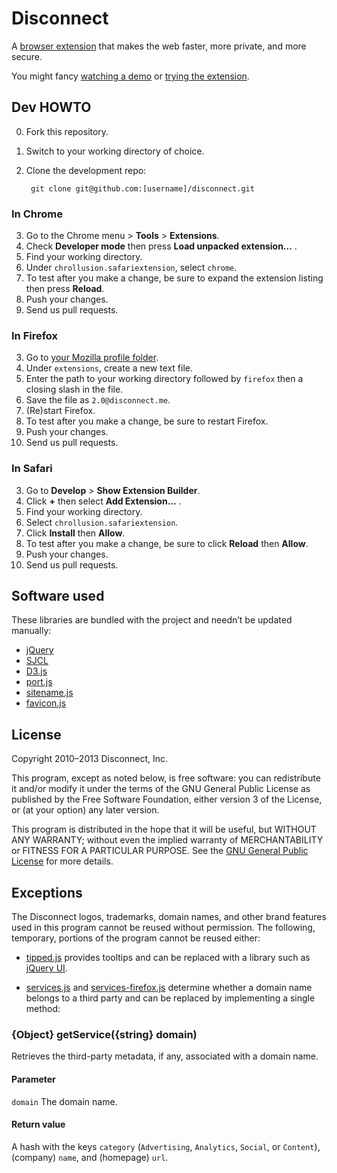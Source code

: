 # Disconnect

A [browser extension](https://disconnect.me/) that makes the web faster, more
private, and more secure.

You might fancy [watching a demo](https://www.youtube.com/watch?v=Lvem1Z66C7Q)
or [trying the extension](https://disconnect.me/).

## Dev HOWTO

0. Fork this repository.
1. Switch to your working directory of choice.
2. Clone the development repo:

        git clone git@github.com:[username]/disconnect.git

### In Chrome

3. Go to the Chrome menu > **Tools** > **Extensions**.
4. Check **Developer mode** then press **Load unpacked extension...** .
5. Find your working directory.
6. Under `chrollusion.safariextension`, select `chrome`.
7. To test after you make a change, be sure to expand the extension listing then
   press **Reload**.
8. Push your changes.
9. Send us pull requests.

### In Firefox

3. Go to [your Mozilla profile
   folder](http://kb.mozillazine.org/Profile_folder).
4. Under `extensions`, create a new text file.
5. Enter the path to your working directory followed by `firefox` then a closing
   slash in the file.
6. Save the file as `2.0@disconnect.me`.
7. (Re)start Firefox.
8. To test after you make a change, be sure to restart Firefox.
9. Push your changes.
10. Send us pull requests.

### In Safari

3. Go to **Develop** > **Show Extension Builder**.
4. Click **+** then select **Add Extension...** .
5. Find your working directory.
6. Select `chrollusion.safariextension`.
7. Click **Install** then **Allow**.
8. To test after you make a change, be sure to click **Reload** then **Allow**.
9. Push your changes.
10. Send us pull requests.

## Software used

These libraries are bundled with the project and needn’t be updated manually:

* [jQuery](https://github.com/jquery/jquery)
* [SJCL](https://github.com/bitwiseshiftleft/sjcl)
* [D3.js](https://github.com/mbostock/d3)
* [port.js](https://github.com/disconnectme/port)
* [sitename.js](https://github.com/disconnectme/sitename)
* [favicon.js](https://github.com/disconnectme/favicon)

## License

Copyright 2010–2013 Disconnect, Inc.

This program, except as noted below, is free software: you can redistribute it
and/or modify it under the terms of the GNU General Public License as published
by the Free Software Foundation, either version 3 of the License, or (at your
option) any later version.

This program is distributed in the hope that it will be useful, but WITHOUT ANY
WARRANTY; without even the implied warranty of MERCHANTABILITY or FITNESS FOR A
PARTICULAR PURPOSE. See the [GNU General Public
License](https://www.gnu.org/licenses/gpl.html) for more details.

## Exceptions

The Disconnect logos, trademarks, domain names, and other brand features used in
this program cannot be reused without permission. The following, temporary,
portions of the program cannot be reused either:

* [tipped.js](https://github.com/disconnectme/disconnect/blob/master/firefox/content/disconnect.safariextension/chrome/scripts/vendor/tipped/tipped.js)
  provides tooltips and can be replaced with a library such as [jQuery
  UI](http://jqueryui.com/).

* [services.js](https://github.com/disconnectme/disconnect/blob/master/firefox/content/disconnect.safariextension/chrome/scripts/services.js)
  and
  [services-firefox.js](https://github.com/disconnectme/disconnect/blob/master/firefox/content/services-firefox.js)
  determine whether a domain name belongs to a third party and can be replaced
  by implementing a single method:

### {Object} getService({string} domain)

Retrieves the third-party metadata, if any, associated with a domain name.

#### Parameter

`domain` The domain name.

#### Return value

A hash with the keys `category` (`Advertising`, `Analytics`, `Social`, or
`Content`), (company) `name`, and (homepage) `url`.
